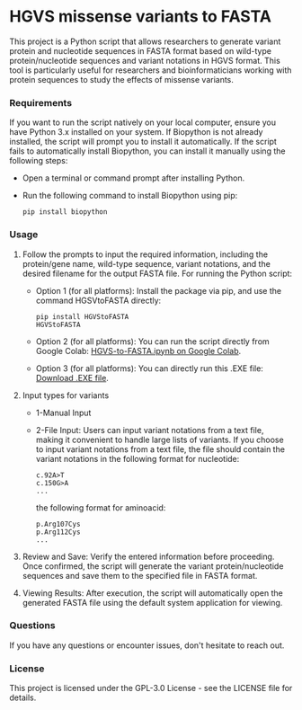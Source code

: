 # HGVS missense variants to FASTA

This project is a Python script that allows researchers to generate variant protein and nucleotide sequences in FASTA format based on wild-type protein/nucleotide sequences and variant notations in HGVS format. This tool is particularly useful for researchers and bioinformaticians working with protein sequences to study the effects of missense variants.


### Requirements
If you want to run the script natively on your local computer, ensure you have Python 3.x installed on your system. 
If Biopython is not already installed, the script will prompt you to install it automatically. 
If the script fails to automatically install Biopython, you can install it manually using the following steps:

- Open a terminal or command prompt after installing Python.
- Run the following command to install Biopython using pip:
  
   ```
   pip install biopython
   ```

### Usage
1. Follow the prompts to input the required information, including the protein/gene name, wild-type sequence, variant notations, and the desired filename for the output FASTA file. For running the Python script:
    - Option 1 (for all platforms): Install the package via pip, and use the command HGSVtoFASTA directly:
      ```
      pip install HGVStoFASTA
      HGVStoFASTA
      ```
      
    - Option 2 (for all platforms): You can run the script directly from Google Colab: [HGVS-to-FASTA.ipynb on Google Colab](https://colab.research.google.com/drive/1yiqgo0joTMsBdOz57pTI6i5LgBDWO3zw?usp=sharing).
  
    - Option 3 (for all platforms): You can directly run this .EXE file: [Download .EXE file](https://colab.research.google.com/drive/1yiqgo0joTMsBdOz57pTI6i5LgBDWO3zw?usp=sharing).
  
3. Input types for variants
   - 1-Manual Input
   - 2-File Input: Users can input variant notations from a text file, making it convenient to handle large lists of variants.
     If you choose to input variant notations from a text file, the file should contain the variant notations in the following format for nucleotide:
     
      ```
      c.92A>T
      c.150G>A
      ...
      ```
      
      the following format for aminoacid:
       ```
      p.Arg107Cys
      p.Arg112Cys
      ...
      ```

4. Review and Save: Verify the entered information before proceeding. Once confirmed, the script will generate the variant protein/nucleotide sequences and save them to the specified file in FASTA format.

5. Viewing Results: After execution, the script will automatically open the generated FASTA file using the default system application for viewing.


### Questions
If you have any questions or encounter issues, don't hesitate to reach out.

### License
This project is licensed under the  GPL-3.0 License - see the LICENSE file for details.
